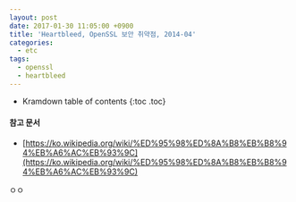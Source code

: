 ```yaml
---
layout: post
date: 2017-01-30 11:05:00 +0900
title: 'Heartbleed, OpenSSL 보안 취약점, 2014-04'
categories:
  - etc
tags:
  - openssl
  - heartbleed
---
```


* Kramdown table of contents
{:toc .toc}

#### 참고 문서

- [https://ko.wikipedia.org/wiki/%ED%95%98%ED%8A%B8%EB%B8%94%EB%A6%AC%EB%93%9C](https://ko.wikipedia.org/wiki/%ED%95%98%ED%8A%B8%EB%B8%94%EB%A6%AC%EB%93%9C)

ㅇㅇ

